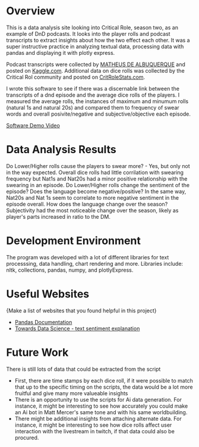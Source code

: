 # Overview

This is a data analysis site looking into Critical Role, season two, as an example of DnD podcasts. It looks into the player rolls and podcast transcripts to extract insights about how the two effect each other. It was a super instructive practice in analyzing textual data, processing data with pandas and displaying it with plotly express.

Podcast transcripts were collected by [MATHEUS DE ALBUQUERQUE](https://www.kaggle.com/matheusdalbuquerque) and posted on [Kaggle.com](https://www.kaggle.com/). Additional data on dice rolls was collected by the Critical Rol community and posted on [CritRoleStats.com](https://www.critrolestats.com/).

I wrote this software to see if there was a discernable link between the transcripts of a dnd episode and the average dice rolls of the players. I measured the average rolls, the instances of maximum and minumum rolls (natural 1s and natural 20s) and compared them to frequency of swear words and overall posivite/negative and subjective/objective each episode.

[Software Demo Video](https://youtu.be/KQMewDTV7sM)

# Data Analysis Results

Do Lower/Higher rolls cause the players to swear more? - Yes, but only not in the way expected. 
    Overall dice rolls had little corrilation with swearing frequency but Nat1s and Nat20s had a minor positive relationship with the swearing in an episode.
Do Lower/Higher rolls change the sentiment of the episode? Does the language become negative/positive? 
    In the same way, Nat20s and Nat 1s seem to correlate to more negative sentiment in the episode overall.
How does the language change over the season?
    Subjectivity had the most noticeable change over the season, likely as player's parts increased in ratio to the DM.

# Development Environment

The program was developed with a lot of different libraries for text processsing, data handling, chart rendering and more. Libraries include: nltk, collections, pandas, numpy, and plotlyExpress.

# Useful Websites

{Make a list of websites that you found helpful in this project}
* [Pandas Documentation](https://pandas.pydata.org/docs/)
* [Towards Data Science - text sentiment explanation](https://towardsdatascience.com/my-absolute-go-to-for-sentiment-analysis-textblob-3ac3a11d524#:~:text=Subjectivity%20quantifies%20the%20amount%20of,looking%20at%20the%20'intensity'.)

# Future Work

There is still lots of data that could be extracted from the script
* First, there are time stamps by each dice roll, if it were possible to match that up to the specific timing on the scripts, the data would be a lot more fruitful and give many more valueable insights
* There is an opportunity to use the scripts for Ai data generation. For instance, it might be interesting to see how accurately you could make an Ai bot in Matt Mercer's same tone and with his same worldbuilding.
* There might be additional insights from attaching alternate data. For instance, it might be interesting to see how dice rolls affect user interaction with the livestream in twitch, if that data could also be procured.